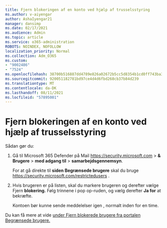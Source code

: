 ```yaml
---
title: Fjern blokeringen af en konto ved hjælp af trusselsstyring
ms.author: v-aiyengar
author: AshaIyengar21
manager: dansimp
ms.date: 02/17/2021
ms.audience: Admin
ms.topic: article
ms.service: o365-administration
ROBOTS: NOINDEX, NOFOLLOW
localization_priority: Normal
ms.collection: Adm_O365
ms.custom:
- "9002486"
- "7524"
ms.openlocfilehash: 38700b516887dd4789e826a02672b5cc5d8354b1cd0ff743ba321724903413ba
ms.sourcegitcommit: 920051182781bd97ce4d4d6fbd268cb37b84d239
ms.translationtype: MT
ms.contentlocale: da-DK
ms.lasthandoff: 08/11/2021
ms.locfileid: "57895001"
---
```

# <a name="unblock-an-account-by-using-threat-management"></a>Fjern blokeringen af en konto ved hjælp af trusselsstyring

Sådan gør du:

1. Gå til Microsoft 365 Defender på Mail <https://security.microsoft.com> \> **& Brugere** \> **med adgang til** \> **samarbejdsgennemsyn**.

   For at gå direkte til **siden Begrænsede brugere** skal du bruge <https://security.microsoft.com/restrictedusers> .

2. Hvis brugeren er på listen, skal du markere brugeren og derefter vælge Fjern **blokering.** Følg trinnene i pop op-ruden, og vælg derefter **Ja for** at bekræfte.

   Kontoen bør kunne sende meddelelser igen , normalt inden for en time.

Du kan få mere at vide [under Fjern blokerede brugere fra portalen Begrænsede brugere.](https://docs.microsoft.com/microsoft-365/security/office-365-security/removing-user-from-restricted-users-portal-after-spam)
